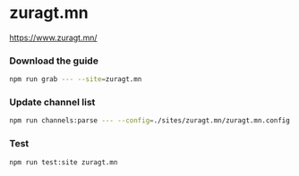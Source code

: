 # zuragt.mn

https://www.zuragt.mn/

### Download the guide

```sh
npm run grab --- --site=zuragt.mn
```

### Update channel list

```sh
npm run channels:parse --- --config=./sites/zuragt.mn/zuragt.mn.config.js --output=./sites/zuragt.mn/zuragt.mn.channels.xml
```

### Test

```sh
npm run test:site zuragt.mn
```
